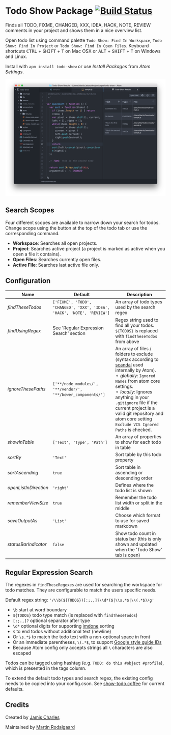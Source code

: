 # Todo Show Package [![Build Status](https://travis-ci.org/mrodalgaard/atom-todo-show.svg)](https://travis-ci.org/mrodalgaard/atom-todo-show)

Finds all TODO, FIXME, CHANGED, XXX, IDEA, HACK, NOTE, REVIEW comments in your project and shows them in a nice overview list.

Open todo list using command palette `Todo Show: Find In Workspace`, `Todo Show: Find In Project` or `Todo Show: Find In Open Files`. Keyboard shortcuts <kbd>CTRL</kbd> + <kbd>SHIFT</kbd> + <kbd>T</kbd> on Mac OSX or <kbd>ALT</kbd> + <kbd>SHIFT</kbd> + <kbd>T</kbd> on Windows and Linux.

Install with `apm install todo-show` or use *Install Packages* from *Atom Settings*.

![todo-show-package](https://raw.githubusercontent.com/mrodalgaard/atom-todo-show/master/screenshots/preview.png)

## Search Scopes

Four different scopes are available to narrow down your search for todos. Change scope using the button at the top of the todo tab or use the corresponding command.
* __Workspace__: Searches all open projects.
* __Project__: Searches active project (a project is marked as active when you open a file it contains).
* __Open Files__: Searches currently open files.
* __Active File__: Searches last active file only.

## Configuration

Name                  | Default                                 | Description                                                                                                                                      
----------------------|-----------------------------------------|------------
_findTheseTodos_      | `['FIXME', 'TODO', 'CHANGED', 'XXX', 'IDEA', 'HACK', 'NOTE', 'REVIEW']` | An array of todo types used by the search regex
_findUsingRegex_      | See 'Regular Expression Search' section | Regex string used to find all your todos. `${TODOS}` is replaced with `findTheseTodos` from above
_ignoreThesePaths_    | `['**/node_modules/', '**/vendor/', '**/bower_components/']` | An array of files / folders to exclude (syntax according to [scandal](https://github.com/atom/scandal) used internally by Atom). <br> ⚬ _globally_: `Ignored Names` from atom core settings. <br> ⚬ _locally_: Ignores anything in your `.gitignore` file if the current project is a valid git repository and atom core setting `Exclude VCS Ignored Paths` is checked.
_showInTable_         | `['Text', 'Type', 'Path']`              | An array of properties to show for each todo in table
_sortBy_              | `'Text'`                                | Sort table by this todo property
_sortAscending_       | `true`                                  | Sort table in ascending or descending order
_openListInDirection_ | `'right'`                               | Defines where the todo list is shown
_rememberViewSize_    | `true`                                  | Remember the todo list width or split in the middle
_saveOutputAs_        | `'List'`                                | Choose which format to use for saved markdown
_statusBarIndicator_  | `false`                                 | Show todo count in status bar (this is only shown and updated when the 'Todo Show' tab is open)

## Regular Expression Search

The regexes in `findTheseRegexes` are used for searching the workspace for todo matches. They are configurable to match the users specific needs.

Default regex string: `'/\\b(${TODOS})[:;.,]?\\d*($|\\s.*$|\\(.*$)/g'`
* `\b` start at word boundary
* `${TODOS}` todo type match (is replaced with `findTheseTodos`)
* `[:;.,]?` optional separator after type
* `\d*` optional digits for supporting [imdone](http://imdone.io/) sorting
* `$` to end todos without additional text (newline)
* Or `\s.*$` to match the todo text with a non-optional space in front
* Or an immediate parentheses, `\(.*$`, to support [Google style guide IDs](https://google.github.io/styleguide/cppguide.html#TODO_Comments)
* Because Atom config only accepts strings all `\` characters are also escaped

Todos can be tagged using hashtag (e.g. `TODO: do this #object #profile`), which is presented in the tags column.

To extend the default todo types and search regex, the existing config needs to be copied into your config.cson. See [show-todo.coffee](https://github.com/mrodalgaard/atom-todo-show/blob/master/lib/show-todo.coffee) for current defaults.

## Credits
Created by [Jamis Charles](https://github.com/jamischarles)

Maintained by [Martin Rodalgaard](https://github.com/mrodalgaard)
